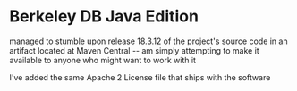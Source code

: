 Berkeley DB Java Edition
========================

managed to stumble upon release 18.3.12 of the project's source code in
an artifact located at Maven Central -- am simply attempting to make it
available to anyone who might want to work with it

I've added the same Apache 2 License file that ships with the software
